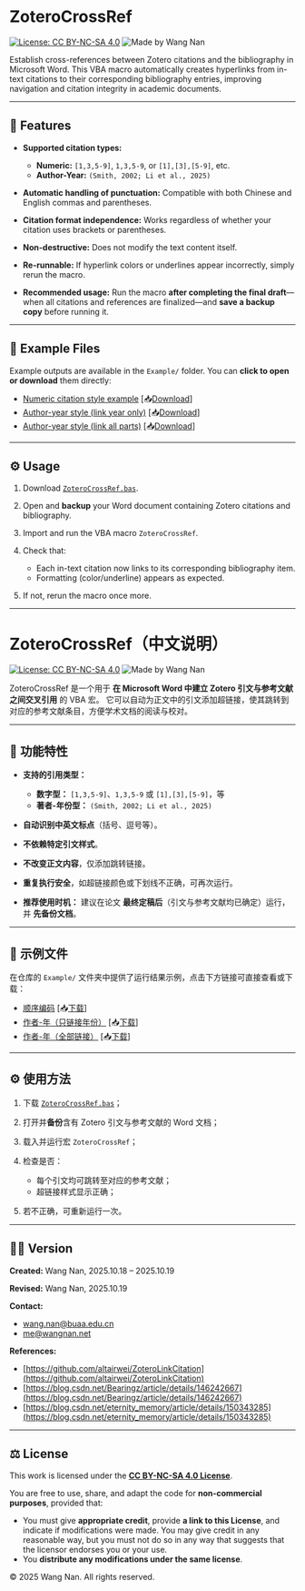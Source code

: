 # ZoteroCrossRef

[![License: CC BY-NC-SA 4.0](https://img.shields.io/badge/License-CC%20BY--NC--SA%204.0-blue.svg)](https://creativecommons.org/licenses/by-nc-sa/4.0/)  ![Made by Wang Nan](https://img.shields.io/badge/Made%20by-Wang%20Nan-brightgreen)

Establish cross-references between Zotero citations and the bibliography in Microsoft Word.
This VBA macro automatically creates hyperlinks from in-text citations to their corresponding bibliography entries, improving navigation and citation integrity in academic documents.

---

## 🧩 Features

* **Supported citation types:**

  * **Numeric:** `[1,3,5-9]`, `1,3,5-9`, or `[1],[3],[5-9]`, etc.
  * **Author-Year:** `(Smith, 2002; Li et al., 2025)`
* **Automatic handling of punctuation:** Compatible with both Chinese and English commas and parentheses.
* **Citation format independence:** Works regardless of whether your citation uses brackets or parentheses.
* **Non-destructive:** Does not modify the text content itself.
* **Re-runnable:** If hyperlink colors or underlines appear incorrectly, simply rerun the macro.
* **Recommended usage:**
  Run the macro **after completing the final draft**—when all citations and references are finalized—and **save a backup copy** before running it.

---

## 📂 Example Files

Example outputs are available in the `Example/` folder.
You can **click to open or download** them directly:

* [Numeric citation style example](/Example/顺序编码.pdf) [📥[Download](https://github.com/theFool-wn/ZoteroCrossRef/raw/main/Example/顺序编码.pdf)]
* [Author-year style (link year only)](/Example/作者-年（只链接年份）.pdf) [📥[Download](https://github.com/theFool-wn/ZoteroCrossRef/raw/main/Example/作者-年（只链接年份）.pdf)]
* [Author-year style (link all parts)](/Example/作者-年（全部链接）.pdf) [📥[Download](https://github.com/theFool-wn/ZoteroCrossRef/raw/main/Example/作者-年（全部链接）.pdf)]

---

## ⚙️ Usage

1. Download [`ZoteroCrossRef.bas`](https://github.com/theFool-wn/ZoteroCrossRef/raw/main/ZoteroCrossRef.bas).
2. Open and **backup** your Word document containing Zotero citations and bibliography.
3. Import and run the VBA macro `ZoteroCrossRef`.
4. Check that:

   * Each in-text citation now links to its corresponding bibliography item.
   * Formatting (color/underline) appears as expected.
5. If not, rerun the macro once more.

---

# ZoteroCrossRef（中文说明）

[![License: CC BY-NC-SA 4.0](https://img.shields.io/badge/License-CC%20BY--NC--SA%204.0-blue.svg)](https://creativecommons.org/licenses/by-nc-sa/4.0/)  ![Made by Wang Nan](https://img.shields.io/badge/Made%20by-Wang%20Nan-brightgreen)

ZoteroCrossRef 是一个用于 **在 Microsoft Word 中建立 Zotero 引文与参考文献之间交叉引用** 的 VBA 宏。
它可以自动为正文中的引文添加超链接，使其跳转到对应的参考文献条目，方便学术文档的阅读与校对。

---

## 🧩 功能特性

* **支持的引用类型：**

  * **数字型：** `[1,3,5-9]`、`1,3,5-9` 或 `[1],[3],[5-9]`，等
  * **著者-年份型：** `(Smith, 2002; Li et al., 2025)`
* **自动识别中英文标点**（括号、逗号等）。
* **不依赖特定引文样式**。
* **不改变正文内容**，仅添加跳转链接。
* **重复执行安全**，如超链接颜色或下划线不正确，可再次运行。
* **推荐使用时机：**
  建议在论文 **最终定稿后**（引文与参考文献均已确定）运行，并 **先备份文档**。

---

## 📂 示例文件

在仓库的 `Example/` 文件夹中提供了运行结果示例，点击下方链接可直接查看或下载：

* [顺序编码](./Example/顺序编码.pdf) [📥[下载](https://github.com/theFool-wn/ZoteroCrossRef/raw/main/Example/顺序编码.pdf)]
* [作者-年（只链接年份）](./Example/作者-年（只链接年份）.pdf) [📥[下载](https://github.com/theFool-wn/ZoteroCrossRef/raw/main/Example/作者-年（只链接年份）.pdf)]
* [作者-年（全部链接）](./Example/作者-年（全部链接）.pdf) [📥[下载](https://github.com/theFool-wn/ZoteroCrossRef/raw/main/Example/作者-年（全部链接）.pdf)]

---

## ⚙️ 使用方法

1. 下载 [`ZoteroCrossRef.bas`](https://github.com/theFool-wn/ZoteroCrossRef/raw/main/ZoteroCrossRef.bas)；
2. 打开并**备份**含有 Zotero 引文与参考文献的 Word 文档；
3. 载入并运行宏 `ZoteroCrossRef`；
4. 检查是否：

   * 每个引文均可跳转至对应的参考文献；
   * 超链接样式显示正确；
5. 若不正确，可重新运行一次。

---



## 🧑‍💻 Version

**Created:** Wang Nan, 2025.10.18 – 2025.10.19

**Revised:** Wang Nan, 2025.10.19

**Contact:**

* [wang.nan@buaa.edu.cn](mailto:wang.nan@buaa.edu.cn)
* [me@wangnan.net](mailto:me@wangnan.net)

**References:**

* [https://github.com/altairwei/ZoteroLinkCitation](https://github.com/altairwei/ZoteroLinkCitation)
* [https://blog.csdn.net/Bearingz/article/details/146242667](https://blog.csdn.net/Bearingz/article/details/146242667)
* [https://blog.csdn.net/eternity_memory/article/details/150343285](https://blog.csdn.net/eternity_memory/article/details/150343285)

---

## ⚖️ License

This work is licensed under the **[CC BY-NC-SA 4.0 License](https://creativecommons.org/licenses/by-nc-sa/4.0/)**.

You are free to use, share, and adapt the code for **non-commercial purposes**, provided that:

* You must give **appropriate credit**, provide **a link to this License**, and indicate if modifications were made. You may give credit in any reasonable way, but you must not do so in any way that suggests that the licensor endorses you or your use.
* You **distribute any modifications under the same license**.

© 2025 Wang Nan. All rights reserved.


